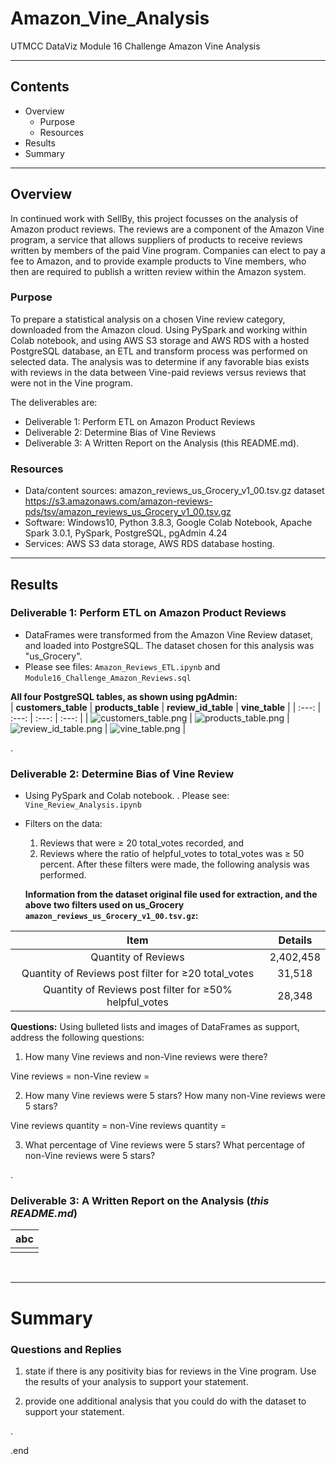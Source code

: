 # Amazon_Vine_Analysis
UTMCC DataViz Module 16 Challenge Amazon Vine Analysis

---

## Contents 
  * Overview
    - Purpose
    - Resources
  * Results
  * Summary
 

---  

## Overview 
  In continued work with SellBy, this project focusses on the analysis of Amazon product reviews. The reviews are a component of the Amazon Vine program, a service that allows suppliers of products to receive reviews written by members of the paid Vine program. Companies can elect to pay a fee to Amazon, and to provide example products to Vine members, who then are required to publish a written review within the Amazon system. 

   ### Purpose
   To prepare a statistical analysis on a chosen Vine review category, downloaded from the Amazon cloud. Using PySpark and working within Colab notebook, and using AWS S3 storage and AWS RDS with a hosted PostgreSQL database, an ETL and transform process was performed on selected data. The analysis was to determine if any favorable bias exists with reviews in the data between Vine-paid reviews versus reviews that were not in the Vine program. 
  
   The deliverables are: 
   - Deliverable 1: Perform ETL on Amazon Product Reviews
   - Deliverable 2: Determine Bias of Vine Reviews
   - Deliverable 3: A Written Report on the Analysis (this README.md).
   
  
   ### Resources
  * Data/content sources: amazon_reviews_us_Grocery_v1_00.tsv.gz dataset https://s3.amazonaws.com/amazon-reviews-pds/tsv/amazon_reviews_us_Grocery_v1_00.tsv.gz
  * Software: Windows10, Python 3.8.3, Google Colab Notebook, Apache Spark 3.0.1, PySpark, PostgreSQL, pgAdmin 4.24
  * Services: AWS S3 data storage, AWS RDS database hosting. 
  

--- 

## Results


### Deliverable 1: Perform ETL on Amazon Product Reviews
   * DataFrames were transformed from the Amazon Vine Review dataset, and loaded into PostgreSQL. The dataset chosen for this analysis was "us_Grocery".
   * Please see files: `Amazon_Reviews_ETL.ipynb`  and  `Module16_Challenge_Amazon_Reviews.sql` 
   
   
   **All four PostgreSQL tables, as shown using pgAdmin:**  <br>
   | **customers_table** | **products_table** | **review_id_table** | **vine_table** |
   | :---: | :---: | :---: | :---: | 
   | ![customers_table.png](https://github.com/larrydodson/Amazon_Vine_Analysis/blob/main/customers_table.png) | ![products_table.png](https://github.com/larrydodson/Amazon_Vine_Analysis/blob/main/products_table.png) | ![review_id_table.png](https://github.com/larrydodson/Amazon_Vine_Analysis/blob/main/review_id_table.png) | ![vine_table.png](https://github.com/larrydodson/Amazon_Vine_Analysis/blob/main/vine_table.png) | 
 
.

### Deliverable 2: Determine Bias of Vine Review 
  * Using PySpark and Colab notebook.  .  Please see: `Vine_Review_Analysis.ipynb`  
  * Filters on the data: 
    1) Reviews that were ≥ 20 total_votes recorded, and 
    2) Reviews where the ratio of helpful_votes to total_votes was ≥ 50 percent.  After these filters were made, the following analysis was performed.

      **Information from the dataset original file used for extraction, and the above two filters used on us_Grocery `amazon_reviews_us_Grocery_v1_00.tsv.gz`:** 
      
   | **Item** | **Details** | 
   | :---: | :---: | 
   | Quantity of Reviews | 2,402,458 | 
   | Quantity of Reviews post filter for ≥20 total_votes | 31,518 |  
   | Quantity of Reviews post filter for ≥50% helpful_votes | 28,348 | 


**Questions:**  Using bulleted lists and images of DataFrames as support, address the following questions:
  1. How many Vine reviews and non-Vine reviews were there?
  
  
  Vine reviews = 
  non-Vine review = 
 
 
  2. How many Vine reviews were 5 stars? How many non-Vine reviews were 5 stars?
 
  Vine reviews quantity = 
  non-Vine reviews quantity = 
 
 
  3. What percentage of Vine reviews were 5 stars? What percentage of non-Vine reviews were 5 stars?
  
 
 
 
.

### Deliverable 3: A Written Report on the Analysis (*this README.md*)
  
  
 
   | **abc** |
   | :---: |
   | ![]() | 




<br>

---

# Summary

### Questions and Replies 
  1. state if there is any positivity bias for reviews in the Vine program. Use the results of your analysis to support your statement. 
  
  
  2. provide one additional analysis that you could do with the dataset to support your statement.





.

.end
